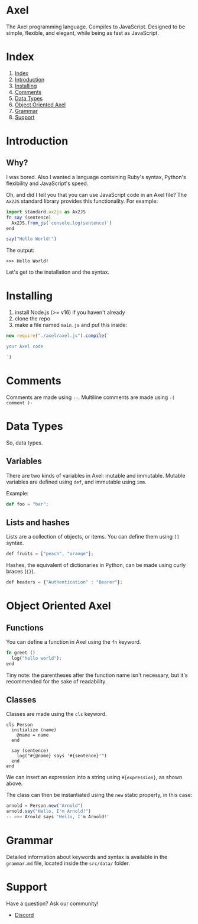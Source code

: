 # Axel
The Axel programming language. Compiles to JavaScript.
Designed to be simple, flexible, and elegant, while being as fast as JavaScript.





# Index
1. [Index](https://github.com/ezrael-git/Axel/tree/development#index)
2. [Introduction](https://github.com/ezrael-git/Axel/tree/development#Why?)
3. [Installing](https://github.com/ezrael-git/Axel/tree/development#Installing)
4. [Comments](https://github.com/ezrael-git/Axel/tree/development#Comments)
5. [Data Types](https://github.com/ezrael-git/Axel/tree/development#Data-Types)
6. [Object Oriented Axel](https://github.com/ezrael-git/Axel/tree/development#Object-Oriented-Axel)
7. [Grammar](https://github.com/ezrael-git/Axel/tree/development#Grammar)
8. [Support](https://github.com/ezrael-git/Axel/tree/development#Support)


# Introduction

## Why?

I was bored.
Also I wanted a language containing Ruby's syntax, Python's flexibility and JavaScript's speed.

Oh, and did I tell you that you can use JavaScript code in an Axel file? The `Ax2JS` standard library provides this functionality. For example:
```js
import standard.ax2js as Ax2JS
fn say (sentence)
  Ax2JS.from_js(`console.log(sentence)`)
end

say("Hello World!")
```
The output:
```
>>> Hello World!
```
Let's get to the installation and the syntax.


# Installing

1) install Node.js (>= v16) if you haven't already
2) clone the repo
3) make a file named `main.js` and put this inside:
```js
new require("./axel/axel.js").compile(`

your Axel code

`)
```



# Comments

Comments are made using `--`. Multiline comments are made using `-( comment )-`


# Data Types
So, data types.
## Variables
There are two kinds of variables in Axel: mutable and immutable.
Mutable variables are defined using `def`, and immutable using `imm`.

Example:
```py
def foo = "bar";
```

## Lists and hashes
Lists are a collection of objects, or items. You can define them using `[]` syntax.

```js
def fruits = ["peach", "orange"];
```

Hashes, the equivalent of dictionaries in Python, can be made using curly braces (`{}`).
```js
def headers = {"Authentication" : "Bearer"};
```

# Object Oriented Axel
## Functions
You can define a function in Axel using the `fn` keyword.


```rust
fn greet ()
  log("hello world");
end
```
Tiny note: the parentheses after the function name isn't necessary, but it's recommended for the sake of readability.


## Classes
Classes are made using the `cls` keyword.
```
cls Person
  initialize (name)
    @name = name
  end

  say (sentence)
    log("#{@name} says '#{sentence}'")
  end
end
```
We can insert an expression into a string using `#{expression}`, as shown above.

The class can then be instantiated using the `new` static property, in this case:
```js
arnold = Person.new("Arnold")
arnold.say("Hello, I'm Arnold!")
-- >>> Arnold says 'Hello, I'm Arnold!'
```

# Grammar
Detailed information about keywords and syntax is available in the `grammar.md` file, located inside the `src/data/` folder.

# Support

Have a question? Ask our community!

- [Discord](https://discord.gg/xPhcZwGpSC)
